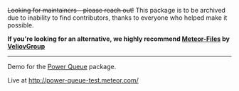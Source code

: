 
~~Looking for maintainers - please reach out!~~
This package is to be archived due to inability to find contributors, thanks to everyone who helped make it possible.

**If you're looking for an alternative, we highly recommend [Meteor-Files](https://github.com/VeliovGroup/Meteor-Files) by [VeliovGroup](https://github.com/VeliovGroup)**

---

Demo for the [Power Queue](https://github.com/zcfs/Meteor-power-queue) package.

Live at http://power-queue-test.meteor.com/
